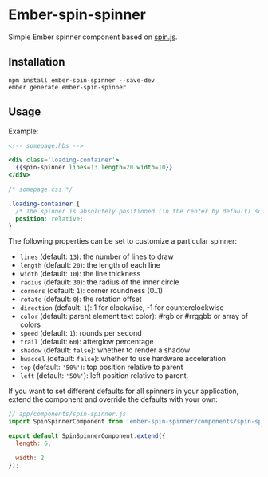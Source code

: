 # Ember-spin-spinner

Simple Ember spinner component based on [spin.js](http://fgnass.github.io/spin.js/).

## Installation

```
npm install ember-spin-spinner --save-dev
ember generate ember-spin-spinner
```

## Usage

Example:

``` handlebars
<!-- somepage.hbs -->

<div class='loading-container'>
  {{spin-spinner lines=13 length=20 width=10}}
</div>
```

``` css
/* somepage.css */

.loading-container {
  /* The spinner is absolutely positioned (in the center by default) so set parent position to relative */
  position: relative;
}
```

The following properties can be set to customize a particular spinner:

* `lines` (default: `13`): the number of lines to draw
* `length` (default: `20`): the length of each line
* `width` (default: `10`): the line thickness
* `radius` (default: `30`): the radius of the inner circle
* `corners` (default: `1`): corner roundness (0..1)
* `rotate` (default: `0`): the rotation offset
* `direction` (default: `1`): 1 for clockwise, -1 for counterclockwise
* `color` (default: parent element text color): #rgb or #rrggbb or array of colors
* `speed` (default: `1`): rounds per second
* `trail` (default: `60`): afterglow percentage
* `shadow` (default: `false`): whether to render a shadow
* `hwaccel` (default: `false`): whether to use hardware acceleration
* `top` (default: `'50%'`): top position relative to parent
* `left` (default: `'50%'`): left position relative to parent.

If you want to set different defaults for all spinners in your application, extend the component and override the
defaults with your own:

```javascript
// app/components/spin-spinner.js
import SpinSpinnerComponent from 'ember-spin-spinner/components/spin-spinner';

export default SpinSpinnerComponent.extend({
  length: 6,

  width: 2
});
```
